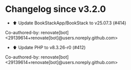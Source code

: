 # Changelog since v3.2.0
- ⬆️ Update BookStackApp/BookStack to v25.07.3 (#414)

Co-authored-by: renovate[bot] <29139614+renovate[bot]@users.noreply.github.com> 
- ⬆️ Update PHP to v8.3.26-r0 (#412)

Co-authored-by: renovate[bot] <29139614+renovate[bot]@users.noreply.github.com> 
